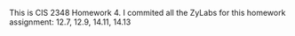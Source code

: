 This is CIS 2348 Homework 4. I commited all the ZyLabs for this homework assignment: 12.7, 12.9, 14.11, 14.13
